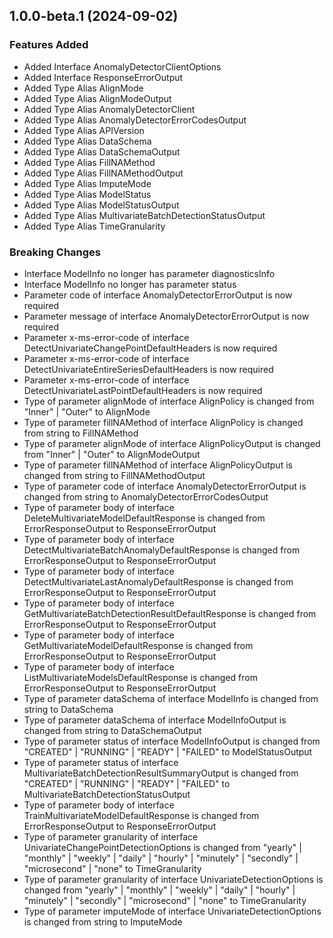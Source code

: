 ## 1.0.0-beta.1 (2024-09-02)
    
### Features Added

  - Added Interface AnomalyDetectorClientOptions
  - Added Interface ResponseErrorOutput
  - Added Type Alias AlignMode
  - Added Type Alias AlignModeOutput
  - Added Type Alias AnomalyDetectorClient
  - Added Type Alias AnomalyDetectorErrorCodesOutput
  - Added Type Alias APIVersion
  - Added Type Alias DataSchema
  - Added Type Alias DataSchemaOutput
  - Added Type Alias FillNAMethod
  - Added Type Alias FillNAMethodOutput
  - Added Type Alias ImputeMode
  - Added Type Alias ModelStatus
  - Added Type Alias ModelStatusOutput
  - Added Type Alias MultivariateBatchDetectionStatusOutput
  - Added Type Alias TimeGranularity

### Breaking Changes

  - Interface ModelInfo no longer has parameter diagnosticsInfo
  - Interface ModelInfo no longer has parameter status
  - Parameter code of interface AnomalyDetectorErrorOutput is now required
  - Parameter message of interface AnomalyDetectorErrorOutput is now required
  - Parameter x-ms-error-code of interface DetectUnivariateChangePointDefaultHeaders is now required
  - Parameter x-ms-error-code of interface DetectUnivariateEntireSeriesDefaultHeaders is now required
  - Parameter x-ms-error-code of interface DetectUnivariateLastPointDefaultHeaders is now required
  - Type of parameter alignMode of interface AlignPolicy is changed from "Inner" | "Outer" to AlignMode
  - Type of parameter fillNAMethod of interface AlignPolicy is changed from string to FillNAMethod
  - Type of parameter alignMode of interface AlignPolicyOutput is changed from "Inner" | "Outer" to AlignModeOutput
  - Type of parameter fillNAMethod of interface AlignPolicyOutput is changed from string to FillNAMethodOutput
  - Type of parameter code of interface AnomalyDetectorErrorOutput is changed from string to AnomalyDetectorErrorCodesOutput
  - Type of parameter body of interface DeleteMultivariateModelDefaultResponse is changed from ErrorResponseOutput to ResponseErrorOutput
  - Type of parameter body of interface DetectMultivariateBatchAnomalyDefaultResponse is changed from ErrorResponseOutput to ResponseErrorOutput
  - Type of parameter body of interface DetectMultivariateLastAnomalyDefaultResponse is changed from ErrorResponseOutput to ResponseErrorOutput
  - Type of parameter body of interface GetMultivariateBatchDetectionResultDefaultResponse is changed from ErrorResponseOutput to ResponseErrorOutput
  - Type of parameter body of interface GetMultivariateModelDefaultResponse is changed from ErrorResponseOutput to ResponseErrorOutput
  - Type of parameter body of interface ListMultivariateModelsDefaultResponse is changed from ErrorResponseOutput to ResponseErrorOutput
  - Type of parameter dataSchema of interface ModelInfo is changed from string to DataSchema
  - Type of parameter dataSchema of interface ModelInfoOutput is changed from string to DataSchemaOutput
  - Type of parameter status of interface ModelInfoOutput is changed from "CREATED" | "RUNNING" | "READY" | "FAILED" to ModelStatusOutput
  - Type of parameter status of interface MultivariateBatchDetectionResultSummaryOutput is changed from "CREATED" | "RUNNING" | "READY" | "FAILED" to MultivariateBatchDetectionStatusOutput
  - Type of parameter body of interface TrainMultivariateModelDefaultResponse is changed from ErrorResponseOutput to ResponseErrorOutput
  - Type of parameter granularity of interface UnivariateChangePointDetectionOptions is changed from "yearly" | "monthly" | "weekly" | "daily" | "hourly" | "minutely" | "secondly" | "microsecond" | "none" to TimeGranularity
  - Type of parameter granularity of interface UnivariateDetectionOptions is changed from "yearly" | "monthly" | "weekly" | "daily" | "hourly" | "minutely" | "secondly" | "microsecond" | "none" to TimeGranularity
  - Type of parameter imputeMode of interface UnivariateDetectionOptions is changed from string to ImputeMode
    
